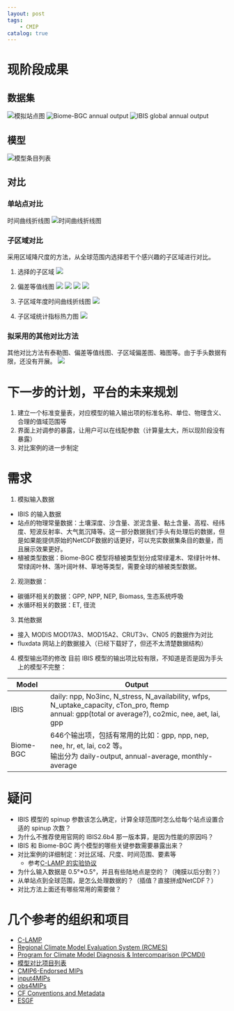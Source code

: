 ```yaml
---
layout: post
tags: 
    - CMIP
catalog: true
---
```


# 现阶段成果
## 数据集
![模拟站点图](/img/in-post/cmip/站点数据.png)
![Biome-BGC annual output](/img/in-post/cmip/biome-bgc-output.png)
![IBIS global annual output](/img/in-post/cmip/ibis-output.png)

## 模型
![模型条目列表](/img/in-post/cmip/ms-list.png)
## 对比
### 单站点对比
   时间曲线折线图
![时间曲线折线图](/img/in-post/cmip/site-cmp-1.png)
### 子区域对比
采用区域降尺度的方法，从全球范围内选择若干个感兴趣的子区域进行对比。

1. 选择的子区域
![](/img/in-post/cmip/sub-regions.png)
 
2. 偏差等值线图
![](/img/in-post/cmip/5c0fbefa56311022ba2f1dbd-R1.gif)
![](/img/in-post/cmip/5c0fbefa56311022ba2f1dbd-R2.gif)
![](/img/in-post/cmip/5c0fbefa56311022ba2f1dbd-R4.gif)
![](/img/in-post/cmip/5c0fbefa56311022ba2f1dbd-R5.gif)
 
1. 子区域年度时间曲线折线图
![](/img/in-post/cmip/sub-region-line-chart.png)
 
4. 子区域统计指标热力图
![](/img/in-post/cmip/sub-region-heat-map.png)

### 拟采用的其他对比方法
其他对比方法有泰勒图、偏差等值线图、子区域偏差图、箱图等。由于手头数据有限，还没有开展。
![](/img/in-post/cmip/cmp-methods.png)
 
# 下一步的计划，平台的未来规划
1. 建立一个标准变量表，对应模型的输入输出项的标准名称、单位、物理含义、合理的值域范围等
2. 界面上对调参的暴露，让用户可以在线配参数（计算量太大，所以现阶段没有暴露）
3. 对比案例的进一步制定

# 需求
1. 模拟输入数据
- IBIS 的输入数据
- 站点的物理常量数据：土壤深度、沙含量、淤泥含量、黏土含量、高程、经纬度、短波反射率、大气氮沉降等。这一部分数据我们手头有处理后的数据，但是如果能提供原始的NetCDF数据的话更好，可以充实数据集条目的数量，而且展示效果更好。
- 植被类型数据：Biome-BGC 模型将植被类型划分成常绿灌木、常绿针叶林、常绿阔叶林、落叶阔叶林、草地等类型，需要全球的植被类型数据。

2. 观测数据：
- 碳循环相关的数据：GPP, NPP, NEP, Biomass, 生态系统呼吸
- 水循环相关的数据：ET, 径流

3. 其他数据
- 接入 MODIS MOD17A3、MOD15A2、CRUT3v、CN05 的数据作为对比
- fluxdata 网站上的数据接入（已经下载好了，但还不太清楚数据结构）

4. 模型输出项的修改
目前 IBIS 模型的输出项比较有限，不知道是否是因为手头上的模型不完整：

| Model | Output |
| - | - |
| IBIS | daily: npp, No3inc, N_stress, N_availability, wfps, N_uptake_capacity, cTon_pro, ftemp <br> annual: gpp(total or average?), co2mic, nee, aet, lai, gpp |
| Biome-BGC | 646个输出项，包括有常用的比如：gpp, npp, nep, nee, hr, et, lai, co2 等。 <br>输出分为 daily-output, annual-average, monthly-average |

# 疑问
- IBIS 模型的 spinup 参数该怎么确定，计算全球范围时怎么给每个站点设置合适的 spinup 次数？
- 为什么不推荐使用官网的 IBIS2.6b4 那一版本算，是因为性能的原因吗？
- IBIS 和 Biome-BGC 两个模型的哪些关键参数需要暴露出来？
- 对比案例的详细制定：对比区域、尺度、时间范围、要素等
  - 参考[C-LAMP 的实验协议](https://www.climatemodeling.org/c-lamp/protocol/protocol.html)
- 为什么输入数据是 0.5°*0.5°，并且有些陆地点是空的？（掩膜以后分割？）
- 从单站点到全球范围，是怎么处理数据的？（插值？直接拼成NetCDF？）
- 对比方法上面还有哪些常用的需要做？

# 几个参考的组织和项目
- [C-LAMP](https://www.climatemodeling.org/c-lamp/results/)
- [Regional Climate Model Evaluation System (RCMES)](https://rcmes.jpl.nasa.gov/)
- [Program for Climate Model Diagnosis & Intercomparison (PCMDI)](https://pcmdi.llnl.gov/projects/modeldoc/index.html)
- [模型对比项目列表](http://www.clivar.org/clivar-panels/former-panels/aamp/resources/mips)
- [CMIP6-Endorsed MIPs](https://www.wcrp-climate.org/modelling-wgcm-mip-catalogue/modelling-wgcm-cmip6-endorsed-mips)
- [input4MIPs](https://pcmdi.llnl.gov/mips/input4MIPs/)
- [obs4MIPs](https://pcmdi.llnl.gov/mips/obs4MIPs/)
- [CF Conventions and Metadata](http://cfconventions.org/)
- [ESGF](https://esgf.llnl.gov/)